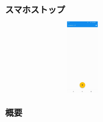 # スマホストップ

<p align="center">
  <img src="https://github.com/s20019/ApplicationController/blob/master/smasto.gif" width="100">
</p>

# 概要
